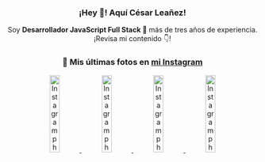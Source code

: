 <div align="center">

<h3>¡Hey 👋! Aquí César Leañez!</h3>

<p>Soy <strong>Desarrollador JavaScript Full Stack 🚀</strong> más de tres años de experiencia.<br />¡Revisa mi contenido 👇!</p>

### 📸 Mis últimas fotos en [mi Instagram](https://instagram.com/cesarsoftware.dev)


<a href='https://instagram.com/p/DKcTQWgxLum' target='_blank'>
  <img width='20%' src='https://instagram.frba4-3.fna.fbcdn.net/v/t51.2885-15/503849034_17919602952097059_4092165478866362923_n.jpg?stp=dst-jpg_e35_tt6&efg=eyJ2ZW5jb2RlX3RhZyI6IkZFRUQuaW1hZ2VfdXJsZ2VuLjE0NDB4MTQ0NS5zZHIuZjc1NzYxLmRlZmF1bHRfaW1hZ2UifQ&_nc_ht=instagram.frba4-3.fna.fbcdn.net&_nc_cat=103&_nc_oc=Q6cZ2QG1VKI-l8IGcUub5QIgR2LTye9iF606HEu3l5Qb1NuewOxe8NvpNajQlXNbPd8Qr-E&_nc_ohc=sOApZgRcsJ4Q7kNvwEAmjZr&_nc_gid=P5VMrox2fzrLG8SU2akWvA&edm=ACWDqb8BAAAA&ccb=7-5&ig_cache_key=MzY0Njg3NDQ4NDgzMDY4MjAyMg%3D%3D.3-ccb7-5&oh=00_AfJuvV4vv_GleaBTN6WZbccWBNYx_DdphG2GAdeA0y_7vQ&oe=68456B65&_nc_sid=ee9879' alt='Instagram photo' />
</a>
<a href='https://instagram.com/p/DKcTCZnuO-S' target='_blank'>
  <img width='20%' src='https://scontent.cdninstagram.com/v/t51.75761-15/503168549_17919602796097059_3346483577265803486_n.jpg?stp=dst-jpg_e15_tt6&_nc_cat=105&ig_cache_key=MzY0Njg3MzUyNjA5NTkwMDU2Mg%3D%3D.3-ccb1-7&ccb=1-7&_nc_sid=58cdad&efg=eyJ2ZW5jb2RlX3RhZyI6InhwaWRzLjE5MTZ4MTA3OC5zZHIifQ%3D%3D&_nc_ohc=U2Lw2tVot7UQ7kNvwHEadKN&_nc_oc=Adnoo1a_rqxLxU_j2BjecO4Qv6g3JYLq5eFWS-k2uOGfZljdQuDpVbXp4L2lBhVoToc&_nc_ad=z-m&_nc_cid=1478&_nc_zt=23&_nc_ht=scontent.cdninstagram.com&_nc_gid=P5VMrox2fzrLG8SU2akWvA&oh=00_AfIwq46lXbEfbHzWe6eqZZn7t7ayq2CjCJNLeitr0lQ4Eg&oe=684571E3' alt='Instagram photo' />
</a>
<a href='https://instagram.com/p/DIt9Oknp-PZ' target='_blank'>
  <img width='20%' src='https://instagram.frba4-3.fna.fbcdn.net/v/t51.2885-15/491444712_17914409433097059_55076089485466172_n.jpg?stp=dst-jpg_e35_tt6&efg=eyJ2ZW5jb2RlX3RhZyI6IkZFRUQuaW1hZ2VfdXJsZ2VuLjU1MngzNDEuc2RyLmY3NTc2MS5kZWZhdWx0X2ltYWdlIn0&_nc_ht=instagram.frba4-3.fna.fbcdn.net&_nc_cat=103&_nc_oc=Q6cZ2QG1VKI-l8IGcUub5QIgR2LTye9iF606HEu3l5Qb1NuewOxe8NvpNajQlXNbPd8Qr-E&_nc_ohc=mylNeIYr-Z0Q7kNvwFBikhN&_nc_gid=P5VMrox2fzrLG8SU2akWvA&edm=ACWDqb8BAAAA&ccb=7-5&ig_cache_key=MzYxNTgxNTM1ODA3ODI0Nzg5Nw%3D%3D.3-ccb7-5&oh=00_AfLcG8ATN7N3iyGB8fUXtplIftQc29pBd9f6M8N7Uf1_4g&oe=68455F6B&_nc_sid=ee9879' alt='Instagram photo' />
</a>
<a href='https://instagram.com/p/DICt8_ruj1K' target='_blank'>
  <img width='20%' src='https://scontent.cdninstagram.com/v/t51.71878-15/487811720_2261442050918393_7784971145546330846_n.jpg?stp=dst-jpg_e15_tt6&_nc_cat=104&ig_cache_key=MzYwMzY0NDc1NTQ5MDc4MjUzOA%3D%3D.3-ccb1-7&ccb=1-7&_nc_sid=58cdad&efg=eyJ2ZW5jb2RlX3RhZyI6InhwaWRzLjY0MHgxMTU2LnNkciJ9&_nc_ohc=t1vOTuIpT2oQ7kNvwFSpRdX&_nc_oc=AdkHZ1tBMQ7J4r6Ebx7285YFUUkRmkO5fvE439afiEx-sB65fz9xITvBdb9dfQpRvHE&_nc_ad=z-m&_nc_cid=1478&_nc_zt=23&_nc_ht=scontent.cdninstagram.com&_nc_gid=P5VMrox2fzrLG8SU2akWvA&oh=00_AfJ6yfejESbyp7gj9UGLuI5LeYGJBlT85D5HbjxL5_MamA&oe=68458464' alt='Instagram photo' />
</a>

</div>

